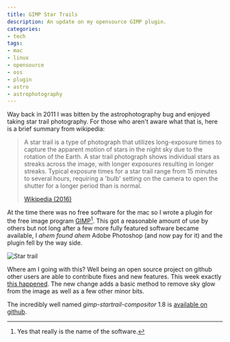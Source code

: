 ```yaml
---
title: GIMP Star Trails
description: An update on my opensource GIMP plugin.
categories:
- tech
tags:
- mac
- linux
- opensource
- oss
- plugin
- astro
- astrophotography
---
```

Way back in 2011 I was bitten by the astrophotography bug and enjoyed taking star trail photography. For those who
aren't aware what that is, here is a brief summary from wikipedia:

<blockquote class="blockquote text-right">
	<p class="mb-0">A star trail is a type of photograph that utilizes long-exposure times to capture the apparent
		motion of stars in the night sky due to the rotation of the Earth. A star trail photograph shows individual
		stars as streaks across the image, with longer exposures resulting in longer streaks. Typical exposure times for
		a star trail range from 15 minutes to several hours, requiring a 'bulb' setting on the camera to open the
		shutter for a longer period than is normal.</p>
	<footer class="blockquote-footer"><a href="https://en.wikipedia.org/wiki/Star_trail">Wikipedia (2016)</a></footer>
</blockquote>

At the time there was no free software for the mac so I wrote a plugin for the free image program
[GIMP][gimp][^gimpst1]. This got a reasonable amount of use by others but not long after a few more fully featured
software became available, I *ahem found ahem* Adobe Photoshop (and now pay for it) and the plugin fell by the way side.

<img class="padded center" alt="Star trail" src="/images/2016-08-18-gimp-startrail/CJP20110408-0801.jpg"
	srcset="/images/2016-08-18-gimp-startrail/CJP20110408-0801.jpg 1x, /images/2016-08-18-gimp-startrail/CJP20110408-0801-x2.jpg 2x" />

Where am I going with this? Well being an open source project on github other users are able to contribute fixes and new
features. This week exactly [this happened][pr]. The new change adds a basic method to remove sky glow from the image as
well as a few other minor bits.

The incredibly well named _gimp-startrail-compositor_ 1.8 is [available on github][gsc].

[wiki]: https://en.wikipedia.org/wiki/Star_trail
[gimp]: http://www.gimp.org/
[pr]: https://github.com/themaninthesuitcase/gimp-startrail-compositor/pull/2
[gsc]: https://github.com/themaninthesuitcase/gimp-startrail-compositor

[^gimpst1]: Yes that really is the name of the software.